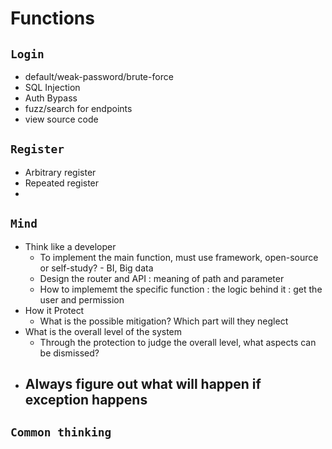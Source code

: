 # Functions
## `Login`
- default/weak-password/brute-force
- SQL Injection
- Auth Bypass
- fuzz/search for endpoints
- view source code

## `Register`
- Arbitrary register
- Repeated register
- 

## `Mind`
- Think like a developer
  - To implement the main function, must use framework, open-source or self-study?  - BI, Big data
  - Design the router and API : meaning of path and parameter
  - How to implememt the specific function : the logic behind it : get the user and permission
- How it Protect
  - What is the possible mitigation? Which part will they neglect
- What is the overall level of the system
  - Through the protection to judge the overall level, what aspects can be dismissed?
- Always figure out what will happen if exception happens
  - 

## `Common thinking`
